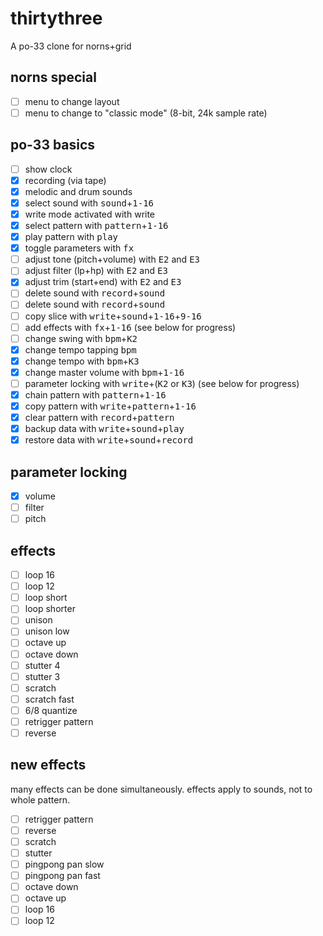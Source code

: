 # thirtythree
A po-33 clone for norns+grid

## norns special

- [ ] menu to change layout
- [ ] menu to change to "classic mode" (8-bit, 24k sample rate)

## po-33 basics

- [ ] show clock
- [x] recording (via tape)
- [x] melodic and drum sounds
- [x] select sound with <kbd>sound</kbd>+<kbd>1-16</kbd>
- [x] write mode activated with <kb>write</kbd>
- [x] select pattern with <kbd>pattern</kbd>+<kbd>1-16</kbd>
- [x] play pattern with <kbd>play</kbd>
- [x] toggle parameters with <kbd>fx</kbd>
- [ ] adjust tone (pitch+volume) with <kbd>E2</kbd> and <kbd>E3</kbd>
- [ ] adjust filter (lp+hp) with <kbd>E2</kbd> and <kbd>E3</kbd>
- [x] adjust trim (start+end) with <kbd>E2</kbd> and <kbd>E3</kbd>
- [ ] delete sound with <kbd>record</kbd>+<kbd>sound</kbd>
- [ ] delete sound with <kbd>record</kbd>+<kbd>sound</kbd>
- [ ] copy slice with <kbd>write</kbd>+<kbd>sound</kbd>+<kbd>1-16</kbd>+<kbd>9-16</kbd>
- [ ] add effects with <kbd>fx</kbd>+<kbd>1-16</kbd> (see below for progress)
- [ ] change swing with <kbd>bpm</kbd>+<kbd>K2</kbd>
- [x] change tempo tapping <kbd>bpm</kbd>
- [x] change tempo with <kbd>bpm</kbd>+<kbd>K3</kbd>
- [x] change master volume with <kbd>bpm</kbd>+<kbd>1-16</kbd>
- [ ] parameter locking with <kbd>write</kbd>+(<kbd>K2</kbd> or <kbd>K3</kbd>) (see below for progress)
- [x] chain pattern with <kbd>pattern</kbd>+<kbd>1-16</kbd>
- [x] copy pattern with <kbd>write</kbd>+<kbd>pattern</kbd>+<kbd>1-16</kbd>
- [x] clear pattern with <kbd>record</kbd>+<kbd>pattern</kbd>
- [x] backup data with <kbd>write</kbd>+<kbd>sound</kbd>+<kbd>play</kbd>
- [x] restore data with <kbd>write</kbd>+<kbd>sound</kbd>+<kbd>record</kbd>

## parameter locking

- [x] volume
- [ ] filter 
- [ ] pitch

## effects

- [ ] loop 16
- [ ] loop 12
- [ ] loop short
- [ ] loop shorter
- [ ] unison
- [ ] unison low
- [ ] octave up
- [ ] octave down
- [ ] stutter 4
- [ ] stutter 3
- [ ] scratch
- [ ] scratch fast
- [ ] 6/8 quantize
- [ ] retrigger pattern
- [ ] reverse

## new effects

many effects can be done simultaneously. effects apply to sounds, not to whole pattern.

- [ ] retrigger pattern
- [ ] reverse
- [ ] scratch
- [ ] stutter
- [ ] pingpong pan slow
- [ ] pingpong pan fast
- [ ] octave down
- [ ] octave up
- [ ] loop 16
- [ ] loop 12